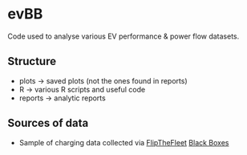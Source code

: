 # evBB

Code used to analyse various EV performance & power flow datasets.

## Structure


 * plots -> saved plots (not the ones found in reports)
 * R -> various R scripts and useful code
 * reports -> analytic reports
 
## Sources of data

 * Sample of charging data collected via [FlipTheFleet](http://flipthefleet.org/) [Black Boxes](https://flipthefleet.org/ev-black-box/)

